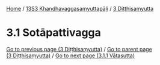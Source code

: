 
[Home](/) / [13S3 Khandhavaggasaṃyuttapāḷi](../../13S3.md) / [3 Diṭṭhisaṃyutta](../3.md)

# 3.1 Sotāpattivagga


[Go to previous page (3 Diṭṭhisaṃyutta)](../3.md) / [Go to parent page (3 Diṭṭhisaṃyutta)](../3.md) / [Go to next page (3.1.1 Vātasutta)](3.1/3.1.1.md)


